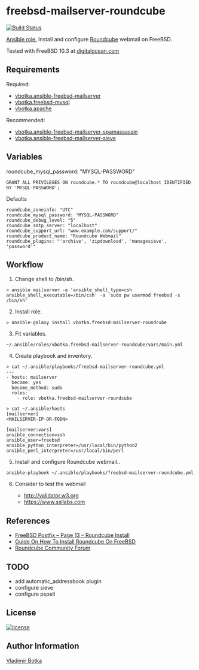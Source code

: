 freebsd-mailserver-roundcube
============================

[![Build Status](https://travis-ci.org/vbotka/ansible-freebsd-mailserver-roundcube.svg?branch=master)](https://travis-ci.org/vbotka/freebsd-mailserver-roundcube)

[Ansible role.](https://galaxy.ansible.com/vbotka/freebsd-mailserver-roundcube/) Install and configure [Roundcube](https://roundcube.net/) webmail on FreeBSD.

Tested with FreeBSD 10.3 at [digitalocean.com](https://cloud.digitalocean.com)


Requirements
------------

Required:
- [vbotka.ansible-freebsd-mailserver](https://galaxy.ansible.com/vbotka/ansible-freebsd-mailserver/)
- [vbotka.freebsd-mysql](https://galaxy.ansible.com/vbotka/freebsd-mysql/)
- [vbotka.apache](https://galaxy.ansible.com/vbotka/apache/)

Recommended:
- [vbotka.ansible-freebsd-mailserver-spamassassin](https://galaxy.ansible.com/vbotka/ansible-freebsd-mailserver-spamassassin/)
- [vbotka.ansible-freebsd-mailserver-sieve](https://galaxy.ansible.com/vbotka/ansible-freebsd-mailserver-sieve/)


Variables
---------

roundcube_mysql_password: "MYSQL-PASSWORD"

```
GRANT ALL PRIVILEGES ON roundcube.* TO roundcube@localhost IDENTIFIED BY 'MYSQL-PASSWORD';
```

Defaults

```
roundcube_zoneinfo: "UTC"
roundcube_mysql_password: "MYSQL-PASSWORD"
roundcube_debug_level: "5"
roundcube_smtp_server: "localhost"
roundcube_support_url: "www.example.com/support/"
roundcube_product_name: "Roundcube Webmail"
roundcube_plugins: "'archive', 'zipdownload', 'managesieve', 'password'"
```


Workflow
--------

1) Change shell to /bin/sh.

```
> ansible mailserver -e 'ansible_shell_type=csh ansible_shell_executable=/bin/csh' -a 'sudo pw usermod freebsd -s /bin/sh'
```

2) Install role.

```
> ansible-galaxy install vbotka.freebsd-mailserver-roundcube
```

3) Fit variables.

```
~/.ansible/roles/vbotka.freebsd-mailserver-roundcube/vars/main.yml
```

4) Create playbook and inventory.

```
> cat ~/.ansible/playbooks/freebsd-mailserver-roundcube.yml
---
- hosts: mailserver
  become: yes
  become_method: sudo
  roles:
    - role: vbotka.freebsd-mailserver-roundcube
```

```
> cat ~/.ansible/hosts
[mailserver]
<MAILSERVER-IP-OR-FQDN>

[mailserver:vars]
ansible_connection=ssh
ansible_user=freebsd
ansible_python_interpreter=/usr/local/bin/python2
ansible_perl_interpreter=/usr/local/bin/perl
```

5) Install and configure Roundcube webmail..

```
ansible-playbook ~/.ansible/playbooks/freebsd-mailserver-roundcube.yml
```

6) Consider to test the webmail

   - http://validator.w3.org
   - https://www.ssllabs.com
		

References
----------

- [FreeBSD Postfix – Page 13 – Roundcube Install](http://www.purplehat.org/?page_id=20)
- [Guide On How To Install Roundcube On FreeBSD](http://www.xfiles.dk/guide-on-how-to-install-roundcube-on-freebsd/)
- [Roundcube Community Forum](http://www.roundcubeforum.net/)


TODO
----

- add automatic_addressbook plugin
- configure sieve
- configure pspell


License
-------

[![license](https://img.shields.io/badge/license-BSD-red.svg)](https://www.freebsd.org/doc/en/articles/bsdl-gpl/article.html)


Author Information
------------------

[Vladimir Botka](https://botka.link)
